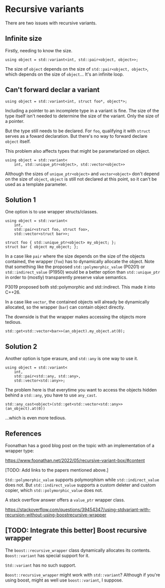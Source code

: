 # Recursive variants

There are two issues with recursive variants.

## Infinite size

Firstly, needing to know the size.

    using object = std::variant<int, std::pair<object, object>>;

The size of `object` depends on the size of `std::pair<object, object>`, which
depends on the size of `object`... It's an infinite loop.

## Can't forward declar a variant

    using object = std::variant<int, struct foo*, object*>;

Including a pointer to an incomplete type in a variant is fine. The size of
the type itself isn't needed to determine the size of the variant. Only the
size of a pointer.

But the type still needs to be declared. For `foo`, qualifying it with `struct`
serves as a foward declaration. But there's no way to forward declare
`object` itself.

This problem also affects types that might be parametarized on object.

    using object = std::variant<
        int, std::unique_ptr<object>, std::vector<object>>

Although the sizes of `unique_ptr<object>` and `vector<object>` don't depend on the size of `object`, `object` is still not declared at this point, so it can't be used as a template parameter.

## Solution 1

One option is to use wrapper structs/classes.

    using object = std::variant<
        int,
        std::pair<struct foo, struct foo>,
        std::vector<struct bar>>;
    
    struct foo { std::unique_ptr<object> my_object; };
    struct bar { object my_object; };

In a case like `pair` where the size depends on the size of the objects
contained, the wrapper (`foo`) has to dynamically allocate the object. Note that something
like the proposed `std::polymorphic_value` (P0201) or `std::indirect_value` (P1950) would be
a better option than `std::unique_ptr` in order to (mostly) transparently
preserve value semantics.

P3019 proposed both std::polymorphic and std::indirect. This made it into C++26.

In a case like `vector`, the contained objects will already be dynamically
allocated, so the wrapper (`bar`) can contain object directly.

The downside is that the wrapper makes accessing the objects more tedious.

    std::get<std::vector<bar>>(an_object).my_object.at(0);

## Solution 2

Another option is type erasure, and `std::any` is one way to use it.

    using object = std::variant<
        int,
        std::pair<std::any, std::any>,
        std::vector<std::any>>;

The problem here is that everytime you want to access the objects hidden
behind a `std::any`, you have to use `any_cast`.

    std::any_cast<object>(std::get<std::vector<std::any>>(an_object).at(0))

...which is even more tedious.

## References

Foonathan has a good blog post on the topic with an implementation of a wrapper type:

https://www.foonathan.net/2022/05/recursive-variant-box/#content

\[TODO: Add links to the papers mentioned above.]

`Std::polymorphic_value` supports polymorphism while `std::indirect_value` does not. But `std::indirect_value` supports a custom deleter and custom copier, which `std::polymorphic_value` does not.

A stack overflow answer offers a `value_ptr` wrapper class.

https://stackoverflow.com/questions/39454347/using-stdvariant-with-recursion-without-using-boostrecursive-wrapper

## \[TODO: Integrate this better] Boost recursive wrapper

The `boost::recursive_wrapper` class dynamically allocates its contents.
`Boost::variant` has special support for it.

`Std::variant` has no such support.

`Boost::recursive_wrapper` might work with `std::variant`? Although if you're
using boost, might as well use `boost::variant`, I suppose.

